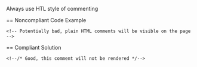 Always use HTL style of commenting

== Noncompliant Code Example

``
    <!-- Potentially bad, plain HTML comments will be visible on the page -->
``

== Compliant Solution

``
    <!--/* Good, this comment will not be rendered */-->
``